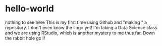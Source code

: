 # hello-world
nothing to see here
This is my first time using Github and "making " a repository.  I don't even know the lingo yet! I'm taking a Data Science class and we are using RStudio, which is another mystery to me thus far.  Down the rabbit hole go I!
